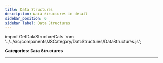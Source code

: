 ```yaml
---
title: Data Structures
description: Data Structures in detail
sidebar_position: 6
sidebar_label: Data Structures
---
```


import GetDataStructureCats from '../../src/components/JSCategory/DataStructures/DataStructures.js';

**Categories: Data Structures**

<GetDataStructureCats />

---

